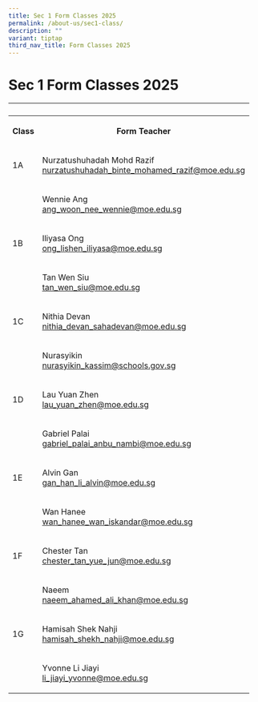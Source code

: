 ```yaml
---
title: Sec 1 Form Classes 2025
permalink: /about-us/sec1-class/
description: ""
variant: tiptap
third_nav_title: Form Classes 2025
---
```

<h1>Sec 1 Form Classes 2025</h1>
<p></p>
<table style="minWidth: 50px">
<colgroup>
<col>
<col>
</colgroup>
<tbody>
<tr>
<th rowspan="1" colspan="2">
<p></p>
</th>
</tr>
<tr>
<th rowspan="1" colspan="1">
<p><strong>Class</strong>
</p>
</th>
<th rowspan="1" colspan="1">
<p><strong>Form Teacher</strong>
</p>
</th>
</tr>
<tr>
<td rowspan="1" colspan="1">
<p>1A</p>
</td>
<td rowspan="1" colspan="1">
<p>Nurzatushuhadah Mohd Razif
<br><a href="mailto:nurzatushuhadah_binte_mohamed_razif@moe.edu.sg" rel="noopener noreferrer nofollow" target="_blank">nurzatushuhadah_binte_mohamed_razif@moe.edu.sg</a>
</p>
</td>
</tr>
<tr>
<td rowspan="1" colspan="1">
<p></p>
</td>
<td rowspan="1" colspan="1">
<p>Wennie Ang
<br><a href="mailto:ang_woon_nee_wennie@moe.edu.sg" rel="noopener noreferrer nofollow" target="_blank">ang_woon_nee_wennie@moe.edu.sg</a>&nbsp;</p>
<p></p>
</td>
</tr>
<tr>
<td rowspan="1" colspan="1">
<p>1B</p>
</td>
<td rowspan="1" colspan="1">
<p>Iliyasa Ong
<br><a href="mailto:ong_lishen_iliyasa@moe.edu.sg" rel="noopener noreferrer nofollow" target="_blank">ong_lishen_iliyasa@moe.edu.sg</a>
<br>
</p>
</td>
</tr>
<tr>
<td rowspan="1" colspan="1">
<p></p>
</td>
<td rowspan="1" colspan="1">
<p>Tan Wen Siu
<br><a href="mailto:tan_wen_siu@moe.edu.sg" rel="noopener noreferrer nofollow" target="_blank">tan_wen_siu@moe.edu.sg</a>
</p>
<p></p>
</td>
</tr>
<tr>
<td rowspan="1" colspan="1">
<p>1C</p>
</td>
<td rowspan="1" colspan="1">
<p>Nithia Devan
<br><a href="mailto:nithia_devan_sahadevan@moe.edu.sg" rel="noopener noreferrer nofollow" target="_blank">nithia_devan_sahadevan@moe.edu.sg</a>
</p>
</td>
</tr>
<tr>
<td rowspan="1" colspan="1">
<p></p>
</td>
<td rowspan="1" colspan="1">
<p>Nurasyikin
<br><a href="mailto:nurasyikin_kassim@schools.gov.sg" rel="noopener noreferrer nofollow" target="_blank">nurasyikin_kassim@schools.gov.sg</a>
</p>
<p></p>
</td>
</tr>
<tr>
<td rowspan="1" colspan="1">
<p>1D</p>
</td>
<td rowspan="1" colspan="1">
<p>Lau Yuan Zhen
<br><a href="mailto:lau_yuan_zhen@moe.edu.sg" rel="noopener noreferrer nofollow" target="_blank">lau_yuan_zhen@moe.edu.sg</a>
</p>
</td>
</tr>
<tr>
<td rowspan="1" colspan="1">
<p></p>
</td>
<td rowspan="1" colspan="1">
<p>Gabriel Palai
<br><a href="mailto:gabriel_palai_anbu_nambi@moe.edu.sg" rel="noopener noreferrer nofollow" target="_blank">gabriel_palai_anbu_nambi@moe.edu.sg</a>
</p>
<p></p>
</td>
</tr>
<tr>
<td rowspan="1" colspan="1">
<p>1E</p>
</td>
<td rowspan="1" colspan="1">
<p>Alvin Gan
<br><a href="mailto:gan_han_li_alvin@moe.edu.sg" rel="noopener noreferrer nofollow" target="_blank">gan_han_li_alvin@moe.edu.sg</a>
</p>
</td>
</tr>
<tr>
<td rowspan="1" colspan="1">
<p></p>
</td>
<td rowspan="1" colspan="1">
<p>Wan Hanee
<br><a href="mailto:wan_hanee_wan_iskandar@moe.edu.sg" rel="noopener noreferrer nofollow" target="_blank">wan_hanee_wan_iskandar@moe.edu.sg</a>
</p>
<p></p>
</td>
</tr>
<tr>
<td rowspan="1" colspan="1">
<p>1F</p>
</td>
<td rowspan="1" colspan="1">
<p>Chester Tan
<br><a href="mailto:chester_tan_yue_jun@moe.edu.sg" rel="noopener noreferrer nofollow" target="_blank">chester_tan_yue_jun@moe.edu.sg</a>
</p>
</td>
</tr>
<tr>
<td rowspan="1" colspan="1">
<p></p>
</td>
<td rowspan="1" colspan="1">
<p>Naeem
<br><a href="mailto:naeem_ahamed_ali_khan@moe.edu.sg" rel="noopener noreferrer nofollow" target="_blank">naeem_ahamed_ali_khan@moe.edu.sg</a>
</p>
<p></p>
</td>
</tr>
<tr>
<td rowspan="1" colspan="1">
<p>1G</p>
</td>
<td rowspan="1" colspan="1">
<p>Hamisah Shek Nahji
<br><a href="mailto:hamisah_shekh_nahji@moe.edu.sg" rel="noopener noreferrer nofollow" target="_blank">hamisah_shekh_nahji@moe.edu.sg</a>
</p>
</td>
</tr>
<tr>
<td rowspan="1" colspan="1">
<p></p>
</td>
<td rowspan="1" colspan="1">
<p>Yvonne Li Jiayi
<br><a href="mailto:li_jiayi_yvonne@moe.edu.sg" rel="noopener noreferrer nofollow" target="_blank">li_jiayi_yvonne@moe.edu.sg</a>
</p>
</td>
</tr>
</tbody>
</table>
<p></p>
<p></p>